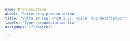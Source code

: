 ```yaml
---
name: Pronunciation
about: 'Correcting pronunciation'
title: 'Sutta ID (eg. dn20:3.5); Voice; bug description'
labels: 'Type: pronunciation fix'
assignees: 'firepick1'

---
```

